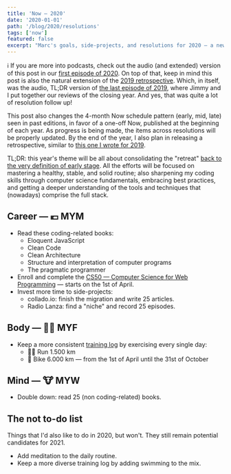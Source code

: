 ```yaml
---
title: 'Now — 2020'
date: '2020-01-01'
path: '/blog/2020/resolutions'
tags: ['now']
featured: false
excerpt: "Marc's goals, side-projects, and resolutions for 2020 — a new asynchronous approach to the nownownow idea."
---
```


ℹ️ If you are more into podcasts, check out the audio (and extended) version of this post in our [first episode of 2020](https://www.radiolanza.com/episodes/20). On top of that, keep in mind this post is also the natural extension of the [2019 retrospective](/blog/2019/retrospective). Which, in itself, was the audio, TL;DR version of [the last episode of 2019](https://www.radiolanza.com/episodes/19), where Jimmy and I put together our reviews of the closing year. And yes, that was quite a lot of resolution follow up!

This post also changes the 4-month Now schedule pattern (early, mid, late) seen in past editions, in favor of a one-off Now, published at the beginning of each year. As progress is being made, the items across resolutions will be properly updated. By the end of the year, I also plan in releasing a retrospective, similar to [this one I wrote for 2019](/blog/2019/retrospective).

TL;DR: this year's theme will be all about consolidating the "retreat" [back to the very definition of early stage](/blog/2020/hi-from-gamestry). All the efforts will be focused on mastering a healthy, stable, and solid routine; also sharpening my coding skills through computer science fundamentals, embracing best practices, and getting a deeper understanding of the tools and techniques that (nowadays) comprise the full stack.

## Career — 💶 MYM

- Read these coding-related books:
  - Eloquent JavaScript
  - Clean Code
  - Clean Architecture
  - Structure and interpretation of computer programs
  - The pragmatic programmer
- Enroll and complete the [CS50 — Computer Science for Web Programming](https://www.edx.org/professional-certificate/harvardx-computer-science-for-web-programming) — starts on the 1st of April.
- Invest more time to side-projects:
  - collado.io: finish the migration and write 25 articles.
  - Radio Lanza: find a "niche" and record 25 episodes.

## Body — 🏋️‍♂️ MYF

- Keep a more consistent [training log](https://www.strava.com/athletes/1113999/training/log) by exercising every single day:
  - 🏃‍♂️ Run 1.500 km
  - 🚴 Bike 6.000 km — from the 1st of April until the 31st of October

## Mind — 🐮 MYW

- Double down: read 25 (non coding-related) books.

## The not to-do list

Things that I'd also like to do in 2020, but won't. They still remain potential candidates for 2021.

- Add meditation to the daily routine.
- Keep a more diverse training log by adding swimming to the mix.
